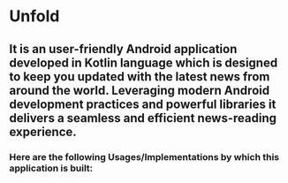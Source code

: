 # Unfold
## It is an user-friendly Android application developed in Kotlin language which is designed to keep you updated with the latest news from around the world. Leveraging modern Android development practices and powerful libraries it delivers a seamless and efficient news-reading experience.

### Here are the following Usages/Implementations by which this application is built: 
